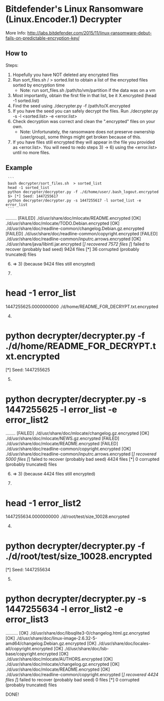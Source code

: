 # Bitdefender's Linux Ransomware (Linux.Encoder.1) Decrypter

More Info: http://labs.bitdefender.com/2015/11/linux-ransomware-debut-fails-on-predictable-encryption-key/

## How to
Steps:
1. Hopefully you have NOT deleted any encrypted files
2. Run sort_files.sh / > sorted.list to obtain a list of the encrypted files sorted by encryption time
	* Note: run sort_files.sh /path/to/vm/partition if the data was on a vm
3. Most importantly, obtain the first file in that list, be it X.encrypted (head -1 sorted.list)
4. Find the seed using ./decrypter.py -f /path/to/X.encrypted
5. If you have the seed you can safely decrypt the files. Run ./decrypter.py -s <seed> -l <sorted.list> -e <error.list>
6. Check decryption was correct and clean the ".encrypted" files on your own.
	* Note: Unfortunately, the ransomware does not preserve ownership (user/group), some things might get broken because of this.
7. If you have files still encrypted they will appear in the file you provided as <error.list>. You will need to redo steps 3) -> 6) using the <error.list> until no more files.

## Example
     ```
     bash decrypter/sort_files.sh  > sorted_list
     head -1 sorted_list
     python decrypter/decrypter.py -f ./d/home/user/.bash_logout.encrypted
     $> [*] Seed: 1447255617
     python decrypter/decrypter.py -s 1447255617 -l sorted_list -e error_list
     ```
     
.........
[FAILED] ./d/usr/share/doc/mlocate/README.encrypted
[OK] ./d/usr/share/doc/mlocate/TODO.Debian.encrypted
[OK] ./d/usr/share/doc/readline-common/changelog.Debian.gz.encrypted
[FAILED] ./d/usr/share/doc/readline-common/copyright.encrypted
[FAILED] ./d/usr/share/doc/readline-common/inputrc.arrows.encrypted
[OK] ./d/usr/share/java/libintl.jar.encrypted
[*] recovered 7572 files
[*] failed to recover (probably bad seed) 9424 files
[*] 36 corrupted (probably truncated) files

6) => 3) (because 9424 files still encrypted)

3)
# head -1 error_list 
1447255625.0000000000 ./d/home/README_FOR_DECRYPT.txt.encrypted

4)
# python decrypter/decrypter.py -f ./d/home/README_FOR_DECRYPT.txt.encrypted
[*] Seed: 1447255625

5)
# python decrypter/decrypter.py -s 1447255625 -l error_list -e error_list2

........
[FAILED] ./d/usr/share/doc/mlocate/changelog.gz.encrypted
[OK] ./d/usr/share/doc/mlocate/NEWS.gz.encrypted
[FAILED] ./d/usr/share/doc/mlocate/README.encrypted
[FAILED] ./d/usr/share/doc/readline-common/copyright.encrypted
[OK] ./d/usr/share/doc/readline-common/inputrc.arrows.encrypted
[*] recovered 5000 files
[*] failed to recover (probably bad seed) 4424 files
[*] 0 corrupted (probably truncated) files






6) => 3) (because 4424 files still encrypted)

3)
# head -1 error_list2
1447255634.0000000000 ./d/root/test/size_10028.encrypted

4)
# python decrypter/decrypter.py -f ./d/root/test/size_10028.encrypted
[*] Seed: 1447255634

5)
# python decrypter/decrypter.py -s 1447255634 -l error_list2 -e error_list3

..........
[OK] ./d/usr/share/doc/libsqlite3-0/changelog.html.gz.encrypted
[OK] ./d/usr/share/doc/linux-image-2.6.32-5-amd64/changelog.Debian.gz.encrypted
[OK] ./d/usr/share/doc/locales-all/copyright.encrypted
[OK] ./d/usr/share/doc/lsb-base/copyright.encrypted
[OK] ./d/usr/share/doc/mlocate/AUTHORS.encrypted
[OK] ./d/usr/share/doc/mlocate/changelog.gz.encrypted
[OK] ./d/usr/share/doc/mlocate/README.encrypted
[OK] ./d/usr/share/doc/readline-common/copyright.encrypted
[*] recovered 4424 files
[*] failed to recover (probably bad seed) 0 files
[*] 0 corrupted (probably truncated) files


DONE!
